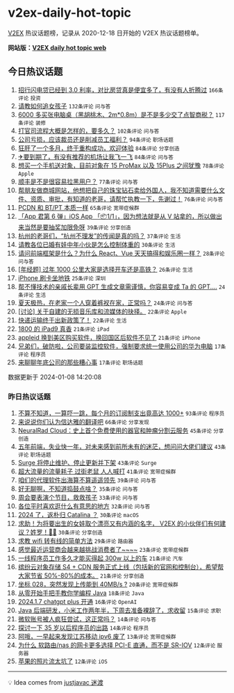 # v2ex-daily-hot-topic

[V2EX](https://www.v2ex.com/) 热议话题榜，记录从 2020-12-18 日开始的 V2EX 热议话题榜单。

**网站版：[V2EX daily hot topic web](https://boojack.github.io/v2ex-daily-hot-topic-web/)**

## 今日热议话题

<!-- TODAY BEGIN -->

1. [招行闪电贷已经到 3.0 利率，对比房贷真是便宜多了，有没有人折腾过](https://www.v2ex.com/t/1006684) `166条评论` `投资`
1. [请教如何追女孩子](https://www.v2ex.com/t/1006798) `132条评论` `问与答`
1. [6000 多买张电脑桌（黑胡桃木、2m*0.8m）是不是多少交了点智商税？](https://www.v2ex.com/t/1006821) `117条评论` `装修`
1. [打官司流程大概是怎样的，要多久？](https://www.v2ex.com/t/1006698) `102条评论` `问与答`
1. [公司亏损，应该裁员还是削减员工福利？](https://www.v2ex.com/t/1006675) `94条评论` `职场话题`
1. [狂肝了一个多月，终于重构成功，欢迎体验](https://www.v2ex.com/t/1006678) `84条评论` `分享创造`
1. [✈要到期了，有没有推荐的机场让我飞一飞](https://www.v2ex.com/t/1006676) `84条评论` `问与答`
1. [想买一个手机送对象，目前对象在 15 ProMax 以及 15Plus 之间犹豫](https://www.v2ex.com/t/1006763) `78条评论` `Apple`
1. [顺丰是不是很容易拉黑用户？](https://www.v2ex.com/t/1006713) `77条评论` `问与答`
1. [帮朋友做商城网站，他想把自己的珠宝钻石卖给外国人，我不知道需要什么文件、资质、审批，有知道的老哥，请帮忙执教一下，先谢过！](https://www.v2ex.com/t/1006776) `76条评论` `问与答`
1. [PCDN 和 BT/PT 本质一样](https://www.v2ex.com/t/1006664) `65条评论` `宽带症候群`
1. [「App 君第 6 弹」iOS App 「📦1/1」，因为想法就是从 V 站拿的，所以做出来当然是要抽奖加限免呀](https://www.v2ex.com/t/1006860) `39条评论` `分享创造`
1. [杭州的老哥们，“杭州不理发”的传闻是真的吗？](https://www.v2ex.com/t/1006791) `37条评论` `生活`
1. [请教各位已婚有娃中年小伙是怎么控制体重的](https://www.v2ex.com/t/1006863) `30条评论` `生活`
1. [请问前端框架是什么？为什么 React、Vue 天天搞得和娱乐圈一样？](https://www.v2ex.com/t/1006872) `28条评论` `问与答`
1. [[年经题] 过年 1000 公里大家是选择开车还是高铁？](https://www.v2ex.com/t/1006904) `26条评论` `生活`
1. [iPhone 刷卡坐地铁](https://www.v2ex.com/t/1006744) `25条评论` `深圳`
1. [帮不懂技术的亲戚长辈用 GPT 生成文章需谨慎，你容易变成 Ta 的 GPT....](https://www.v2ex.com/t/1006839) `24条评论` `生活`
1. [夏天极热，在老家一个人穿着裤衩在家，正常吗？](https://www.v2ex.com/t/1006674) `24条评论` `问与答`
1. [[讨论] 关于自建的无损音乐库和流媒体的抉择。](https://www.v2ex.com/t/1006900) `22条评论` `Apple`
1. [快递运输终于出新政策了！](https://www.v2ex.com/t/1006773) `22条评论` `生活`
1. [1800 的 iPad9 真香](https://www.v2ex.com/t/1006751) `21条评论` `iPad`
1. [appleid 换到美区购买软件，换回国区后软件不见了](https://www.v2ex.com/t/1006688) `21条评论` `iPhone`
1. [兄弟们，破防啦，公司要装监控软件，强制要求统一使用公司的华为电脑](https://www.v2ex.com/t/1006948) `17条评论` `程序员`
1. [来聊聊年底公司的那些糟心事](https://www.v2ex.com/t/1006786) `17条评论` `职场话题`

数据更新于 2024-01-08 14:20:08

<!-- TODAY END -->

### 昨日热议话题

<!-- YESTERDAY BEGIN -->

1. [不算不知道，一算吓一跳，每个月的订阅制支出竟高达 1000+](https://www.v2ex.com/t/1006566) `93条评论` `程序员`
1. [来说说你们认为信达雅的翻译吧](https://www.v2ex.com/t/1006550) `66条评论` `分享发现`
1. [NeuralRad Cloud：史上首个免费使用的器官和肿瘤分割云服务](https://www.v2ex.com/t/1006501) `45条评论` `分享创造`
1. [五年前端，失业快一年，对未来感到前所未有的迷茫，想问问大佬们建议](https://www.v2ex.com/t/1006524) `43条评论` `职场话题`
1. [Surge 将停止维护、停止更新并下架](https://www.v2ex.com/t/1006529) `43条评论` `Surge`
1. [超大流量的流量耗子 过街老鼠 人人喊打](https://www.v2ex.com/t/1006612) `41条评论` `宽带症候群`
1. [咱们的代理软件出海算不算遥遥领先](https://www.v2ex.com/t/1006553) `39条评论` `问与答`
1. [好无聊啊，不知道捣鼓点啥？](https://www.v2ex.com/t/1006559) `35条评论` `问与答`
1. [周会要表演个节目，救救孩子](https://www.v2ex.com/t/1006578) `33条评论` `问与答`
1. [各位平时喜欢逛什么有意思的地方](https://www.v2ex.com/t/1006532) `32条评论` `问与答`
1. [2024 了，返朴归 Catalina ？](https://www.v2ex.com/t/1006528) `30条评论` `macOS`
1. [求助！为将要出生的女娃取个漂亮又有内涵的名字， V2EX 的小伙伴们有何建议？姓罗！👧🎀](https://www.v2ex.com/t/1006573) `30条评论` `分享创造`
1. [求教 wifi 转有线的简单方法](https://www.v2ex.com/t/1006504) `29条评论` `路由器`
1. [感觉最近运营商会越来越挑战消费者了~~~~](https://www.v2ex.com/t/1006613) `23条评论` `宽带症候群`
1. [一线程序员工作多久才能买得起 300w 以上的车](https://www.v2ex.com/t/1006642) `21条评论` `汽车`
1. [缤纷云对象存储 S4 + CDN 服务正式上线（包括新的官网和控制台），希望帮大家节省 50%-80%的成本。](https://www.v2ex.com/t/1006572) `21条评论` `分享创造`
1. [坐标 028，突然发现上传能到 40MB/s ?](https://www.v2ex.com/t/1006632) `20条评论` `宽带症候群`
1. [从零开始手把手教你学编程 Java](https://www.v2ex.com/t/1006599) `18条评论` `Java`
1. [2024.1.7 chatgpt plus 开通](https://www.v2ex.com/t/1006514) `16条评论` `OpenAI`
1. [Java 后端研发，小米工作两年半，下周去准备裸辞了，求收留](https://www.v2ex.com/t/1006622) `15条评论` `求职`
1. [微软账号被人疯狂尝试，这正常吗？](https://www.v2ex.com/t/1006618) `14条评论` `问与答`
1. [探讨一下 35 岁以后程序员的出路](https://www.v2ex.com/t/1006554) `14条评论` `程序员`
1. [阿哦，一早起来发现江苏移动 ipv6 废了](https://www.v2ex.com/t/1006505) `13条评论` `宽带症候群`
1. [为什么 软路由/nas 的网卡更多选择 PCI-E 直通，而不是 SR-IOV](https://www.v2ex.com/t/1006569) `12条评论` `服务器`
1. [苹果的照片流太坑了](https://www.v2ex.com/t/1006517) `12条评论` `iOS`

<!-- YESTERDAY END -->

---

💡 Idea comes from [justjavac 迷渡](https://github.com/justjavac/)
